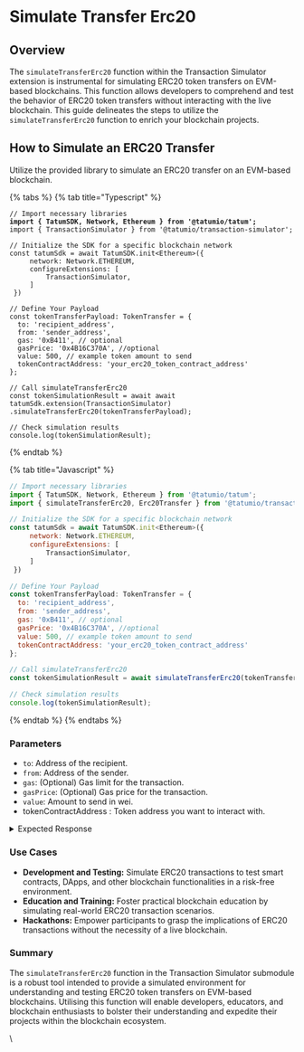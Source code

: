 # Simulate Transfer Erc20

## Overview

The `simulateTransferErc20` function within the Transaction Simulator extension is instrumental for simulating ERC20 token transfers on EVM-based blockchains. This function allows developers to comprehend and test the behavior of ERC20 token transfers without interacting with the live blockchain. This guide delineates the steps to utilize the `simulateTransferErc20` function to enrich your blockchain projects.

## How to Simulate an ERC20 Transfer

Utilize the provided library to simulate an ERC20 transfer on an EVM-based blockchain.

{% tabs %}
{% tab title="Typescript" %}
<pre class="language-typescript"><code class="lang-typescript">// Import necessary libraries
<strong>import { TatumSDK, Network, Ethereum } from '@tatumio/tatum';
</strong>import { TransactionSimulator } from '@tatumio/transaction-simulator';

// Initialize the SDK for a specific blockchain network
const tatumSdk = await TatumSDK.init&#x3C;Ethereum>({
     network: Network.ETHEREUM,
     configureExtensions: [
         TransactionSimulator,
     ]
 })

// Define Your Payload
const tokenTransferPayload: TokenTransfer = {
  to: 'recipient_address',
  from: 'sender_address',
  gas: '0xB411', // optional
  gasPrice: '0x4B16C370A', //optional
  value: 500, // example token amount to send
  tokenContractAddress: 'your_erc20_token_contract_address'
};

// Call simulateTransferErc20
const tokenSimulationResult = await await tatumSdk.extension(TransactionSimulator)
.simulateTransferErc20(tokenTransferPayload);

// Check simulation results
console.log(tokenSimulationResult);
</code></pre>
{% endtab %}

{% tab title="Javascript" %}
```javascript
// Import necessary libraries
import { TatumSDK, Network, Ethereum } from '@tatumio/tatum';
import { simulateTransferErc20, Erc20Transfer } from '@tatumio/transaction-simulator';

// Initialize the SDK for a specific blockchain network
const tatumSdk = await TatumSDK.init<Ethereum>({
     network: Network.ETHEREUM,
     configureExtensions: [
         TransactionSimulator,
     ]
 })

// Define Your Payload
const tokenTransferPayload: TokenTransfer = {
  to: 'recipient_address',
  from: 'sender_address',
  gas: '0xB411', // optional
  gasPrice: '0x4B16C370A', //optional
  value: 500, // example token amount to send
  tokenContractAddress: 'your_erc20_token_contract_address'
};

// Call simulateTransferErc20
const tokenSimulationResult = await simulateTransferErc20(tokenTransferPayload);

// Check simulation results
console.log(tokenSimulationResult);
```
{% endtab %}
{% endtabs %}

### Parameters

* `to`: Address of the recipient.
* `from`: Address of the sender.
* `gas`: (Optional) Gas limit for the transaction.
* `gasPrice`: (Optional) Gas price for the transaction.
* `value`: Amount to send in wei.
* tokenContractAddress : Token address you want to interact with.

<details>

<summary>Expected Response</summary>

```json5
{
  "transactionDetails": {
    "from": "0xDce92f40cAdDE2C4e3EA78b8892c540e6bFe2f81",
    "to": "0xaf758da9f7bdaa7590175193388e9c99427cc2d2",
    "tokenContractAddress": "0xdac17f958d2ee523a2206206994597c13d831ec7",
    "data": "0xa9059cbb000000000000000000000000af758da9f7bdaa7590175193388e9c99427cc2d2000000000000000000000000000000000000000000000000000000001908b100",
    "gasLimit": 46097,
    "gasPrice": 20156528394
  },
  "status": "success",
  "balanceChanges": {
    "0xDce92f40cAdDE2C4e3EA78b8892c540e6bFe2f81": {
      "from": 243656557299636170000,
      "to": 243655628144146780000
    }
  },
  "tokenTransfers": {
    "0xdac17f958d2ee523a2206206994597c13d831ec7": {
      "name": "TetherUSD",
      "symbol": "USDT",
      "decimals": 6,
      "0xDce92f40cAdDE2C4e3EA78b8892c540e6bFe2f81": {
        "from": 2387468.080258,
        "to": 2387048.080258
      },
      "0xaf758da9f7bdaa7590175193388e9c99427cc2d2": {
        "from": 422.304,
        "to": 842.304
      }
    }
  }
}
```

</details>

### Use Cases

* **Development and Testing:** Simulate ERC20 transactions to test smart contracts, DApps, and other blockchain functionalities in a risk-free environment.
* **Education and Training:** Foster practical blockchain education by simulating real-world ERC20 transaction scenarios.
* **Hackathons:** Empower participants to grasp the implications of ERC20 transactions without the necessity of a live blockchain.

### Summary

The `simulateTransferErc20` function in the Transaction Simulator submodule is a robust tool intended to provide a simulated environment for understanding and testing ERC20 token transfers on EVM-based blockchains. Utilising this function will enable developers, educators, and blockchain enthusiasts to bolster their understanding and expedite their projects within the blockchain ecosystem.

\
